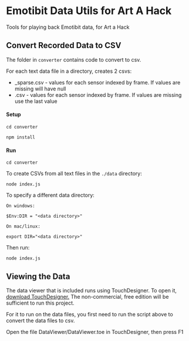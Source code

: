 # Emotibit Data Utils for Art A Hack

Tools for playing back Emotibit data, for Art a Hack

## Convert Recorded Data to CSV

The folder in `converter` contains code to convert to csv.

For each text data file in a directory, creates 2 csvs:

* <filename>_sparse.csv - values for each sensor indexed by frame.  If values are missing will have null
* <filename>.csv - values for each sensor indexed by frame.  If values are missing use the last value

#### Setup

    cd converter

    npm install

#### Run

    cd converter

To create CSVs from all text files in the `./data` directory:

    node index.js

To specify a different data directory:

    On windows:

    $Env:DIR = "<data directory>"

    On mac/linux:

    export DIR="<data directory>"

Then run:

    node index.js

## Viewing the Data

The data viewer that is included runs using TouchDesigner.  To open it, [download TouchDesigner.](https://derivative.ca/download)  The non-commercial, free edition
will be sufficient to run this project.

For it to run on the data files, you first need to run the script above to convert the data files to csv.

Open the file DataViewer/DataViewer.toe in TouchDesigner, then press F1